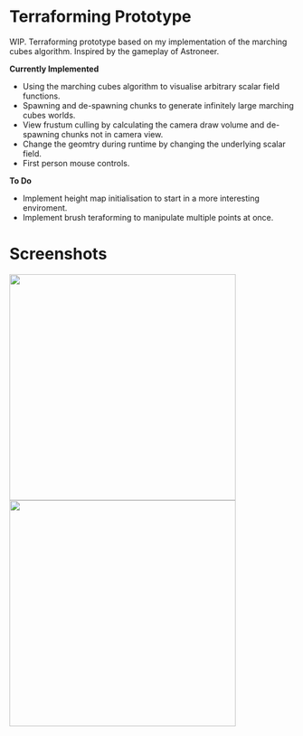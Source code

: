 # Terraforming Prototype
WIP. Terraforming prototype based on my implementation of the marching cubes algorithm. Inspired by the gameplay of Astroneer.

**Currently Implemented**
- Using the marching cubes algorithm to visualise arbitrary scalar field functions.
- Spawning and de-spawning chunks to generate infinitely large marching cubes worlds.
- View frustum culling by calculating the camera draw volume and de-spawning chunks not in camera view.
- Change the geomtry during runtime by changing the underlying scalar field.
- First person mouse controls.

**To Do**
- Implement height map initialisation to start in a more interesting enviroment.
- Implement brush teraforming to manipulate multiple points at once.



# Screenshots

<img src="https://raw.github.com/akoreman/Terraforming-Game-Prototype/main/Images/one.gif" width="400">  


<img src="https://raw.github.com/akoreman/Terraforming-Game-Prototype/main/Images/two.gif" width="400">  
